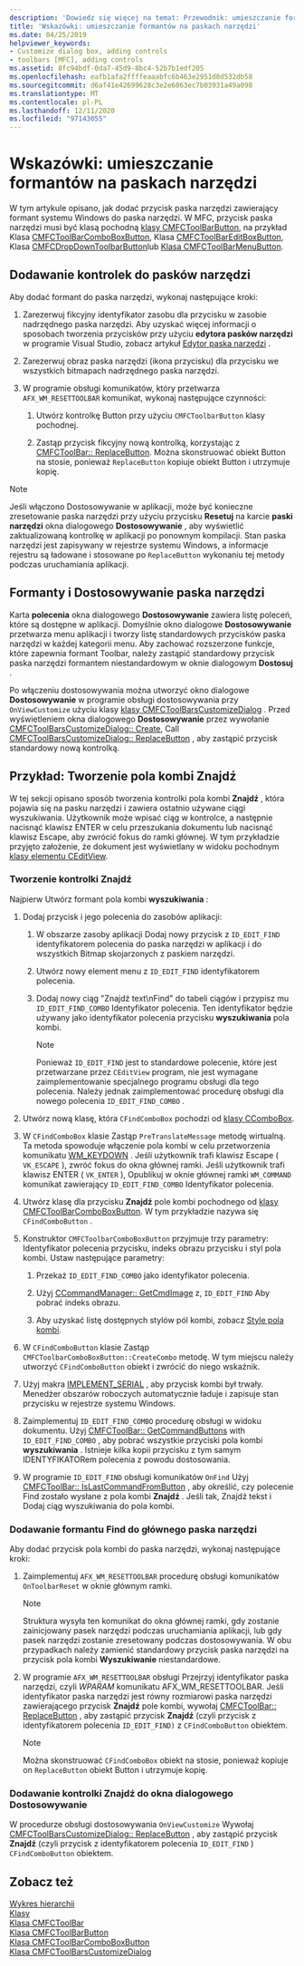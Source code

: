 ```yaml
---
description: 'Dowiedz się więcej na temat: Przewodnik: umieszczanie formantów na paskach narzędzi'
title: 'Wskazówki: umieszczanie formantów na paskach narzędzi'
ms.date: 04/25/2019
helpviewer_keywords:
- Customize dialog box, adding controls
- toolbars [MFC], adding controls
ms.assetid: 8fc94bdf-0da7-45d9-8bc4-52b7b1edf205
ms.openlocfilehash: eafb1afa2ffffeaaabfc6b463e2951d8d532db58
ms.sourcegitcommit: d6af41e42699628c3e2e6063ec7b03931a49a098
ms.translationtype: MT
ms.contentlocale: pl-PL
ms.lasthandoff: 12/11/2020
ms.locfileid: "97143055"
---
```

# <a name="walkthrough-putting-controls-on-toolbars"></a>Wskazówki: umieszczanie formantów na paskach narzędzi

W tym artykule opisano, jak dodać przycisk paska narzędzi zawierający formant systemu Windows do paska narzędzi. W MFC, przycisk paska narzędzi musi być klasą pochodną [klasy CMFCToolBarButton](../mfc/reference/cmfctoolbarbutton-class.md), na przykład Klasa [CMFCToolBarComboBoxButton](../mfc/reference/cmfctoolbarcomboboxbutton-class.md), Klasa [CMFCToolBarEditBoxButton](../mfc/reference/cmfctoolbareditboxbutton-class.md), Klasa [CMFCDropDownToolbarButton](../mfc/reference/cmfcdropdowntoolbarbutton-class.md)lub [Klasa CMFCToolBarMenuButton](../mfc/reference/cmfctoolbarmenubutton-class.md).

## <a name="adding-controls-to-toolbars"></a>Dodawanie kontrolek do pasków narzędzi

Aby dodać formant do paska narzędzi, wykonaj następujące kroki:

1. Zarezerwuj fikcyjny identyfikator zasobu dla przycisku w zasobie nadrzędnego paska narzędzi. Aby uzyskać więcej informacji o sposobach tworzenia przycisków przy użyciu **edytora pasków narzędzi** w programie Visual Studio, zobacz artykuł [Edytor paska narzędzi](../windows/toolbar-editor.md) .

1. Zarezerwuj obraz paska narzędzi (ikona przycisku) dla przycisku we wszystkich bitmapach nadrzędnego paska narzędzi.

1. W programie obsługi komunikatów, który przetwarza `AFX_WM_RESETTOOLBAR` komunikat, wykonaj następujące czynności:

   1. Utwórz kontrolkę Button przy użyciu `CMFCToolbarButton` klasy pochodnej.

   1. Zastąp przycisk fikcyjny nową kontrolką, korzystając z [CMFCToolBar:: ReplaceButton](../mfc/reference/cmfctoolbar-class.md#replacebutton). Można skonstruować obiekt Button na stosie, ponieważ `ReplaceButton` kopiuje obiekt Button i utrzymuje kopię.

> [!NOTE]
> Jeśli włączono Dostosowywanie w aplikacji, może być konieczne zresetowanie paska narzędzi przy użyciu przycisku **Resetuj** na karcie **paski narzędzi** okna dialogowego **Dostosowywanie** , aby wyświetlić zaktualizowaną kontrolkę w aplikacji po ponownym kompilacji. Stan paska narzędzi jest zapisywany w rejestrze systemu Windows, a informacje rejestru są ładowane i stosowane po `ReplaceButton` wykonaniu tej metody podczas uruchamiania aplikacji.

## <a name="toolbar-controls-and-customization"></a>Formanty i Dostosowywanie paska narzędzi

Karta **polecenia** okna dialogowego **Dostosowywanie** zawiera listę poleceń, które są dostępne w aplikacji. Domyślnie okno dialogowe **Dostosowywanie** przetwarza menu aplikacji i tworzy listę standardowych przycisków paska narzędzi w każdej kategorii menu. Aby zachować rozszerzone funkcje, które zapewnia formant Toolbar, należy zastąpić standardowy przycisk paska narzędzi formantem niestandardowym w oknie dialogowym **Dostosuj** .

Po włączeniu dostosowywania można utworzyć okno dialogowe **Dostosowywanie** w programie obsługi dostosowywania przy `OnViewCustomize` użyciu klasy [klasy CMFCToolBarsCustomizeDialog](../mfc/reference/cmfctoolbarscustomizedialog-class.md) . Przed wyświetleniem okna dialogowego **Dostosowywanie** przez wywołanie [CMFCToolBarsCustomizeDialog:: Create](../mfc/reference/cmfctoolbarscustomizedialog-class.md#create), Call [CMFCToolBarsCustomizeDialog:: ReplaceButton](../mfc/reference/cmfctoolbarscustomizedialog-class.md#replacebutton) , aby zastąpić przycisk standardowy nową kontrolką.

## <a name="example-creating-a-find-combo-box"></a>Przykład: Tworzenie pola kombi Znajdź

W tej sekcji opisano sposób tworzenia kontrolki pola kombi **Znajdź** , która pojawia się na pasku narzędzi i zawiera ostatnio używane ciągi wyszukiwania. Użytkownik może wpisać ciąg w kontrolce, a następnie nacisnąć klawisz ENTER w celu przeszukania dokumentu lub nacisnąć klawisz Escape, aby zwrócić fokus do ramki głównej. W tym przykładzie przyjęto założenie, że dokument jest wyświetlany w widoku pochodnym [klasy elementu CEditView](../mfc/reference/ceditview-class.md).

### <a name="creating-the-find-control"></a>Tworzenie kontrolki Znajdź

Najpierw Utwórz formant pola kombi **wyszukiwania** :

1. Dodaj przycisk i jego polecenia do zasobów aplikacji:

   1. W obszarze zasoby aplikacji Dodaj nowy przycisk z `ID_EDIT_FIND` identyfikatorem polecenia do paska narzędzi w aplikacji i do wszystkich Bitmap skojarzonych z paskiem narzędzi.

   1. Utwórz nowy element menu z `ID_EDIT_FIND` identyfikatorem polecenia.

   1. Dodaj nowy ciąg "Znajdź text\nFind" do tabeli ciągów i przypisz mu `ID_EDIT_FIND_COMBO` Identyfikator polecenia. Ten identyfikator będzie używany jako identyfikator polecenia przycisku **wyszukiwania** pola kombi.

        > [!NOTE]
        > Ponieważ `ID_EDIT_FIND` jest to standardowe polecenie, które jest przetwarzane przez `CEditView` program, nie jest wymagane zaimplementowanie specjalnego programu obsługi dla tego polecenia.  Należy jednak zaimplementować procedurę obsługi dla nowego polecenia `ID_EDIT_FIND_COMBO` .

1. Utwórz nową klasę, która `CFindComboBox` pochodzi od [klasy CComboBox](../mfc/reference/ccombobox-class.md).

1. W `CFindComboBox` klasie Zastąp `PreTranslateMessage` metodę wirtualną. Ta metoda spowoduje włączenie pola kombi w celu przetworzenia komunikatu [WM_KEYDOWN](/windows/win32/inputdev/wm-keydown) . Jeśli użytkownik trafi klawisz Escape ( `VK_ESCAPE` ), zwróć fokus do okna głównej ramki. Jeśli użytkownik trafi klawisz ENTER ( `VK_ENTER` ), Opublikuj w oknie głównej ramki `WM_COMMAND` komunikat zawierający `ID_EDIT_FIND_COMBO` Identyfikator polecenia.

1. Utwórz klasę dla przycisku **Znajdź** pole kombi pochodnego od [klasy CMFCToolBarComboBoxButton](../mfc/reference/cmfctoolbarcomboboxbutton-class.md). W tym przykładzie nazywa się `CFindComboButton` .

1. Konstruktor `CMFCToolbarComboBoxButton` przyjmuje trzy parametry: Identyfikator polecenia przycisku, indeks obrazu przycisku i styl pola kombi. Ustaw następujące parametry:

   1. Przekaż `ID_EDIT_FIND_COMBO` jako identyfikator polecenia.

   1. Użyj [CCommandManager:: GetCmdImage](reference/internal-classes.md) z, `ID_EDIT_FIND` Aby pobrać indeks obrazu.

   1. Aby uzyskać listę dostępnych stylów pól kombi, zobacz [Style pola kombi](../mfc/reference/styles-used-by-mfc.md#combo-box-styles).

1. W `CFindComboButton` klasie Zastąp `CMFCToolbarComboBoxButton::CreateCombo` metodę. W tym miejscu należy utworzyć `CFindComboButton` obiekt i zwrócić do niego wskaźnik.

1. Użyj makra [IMPLEMENT_SERIAL](../mfc/reference/run-time-object-model-services.md#implement_serial) , aby przycisk kombi był trwały. Menedżer obszarów roboczych automatycznie ładuje i zapisuje stan przycisku w rejestrze systemu Windows.

1. Zaimplementuj `ID_EDIT_FIND_COMBO` procedurę obsługi w widoku dokumentu. Użyj [CMFCToolBar:: GetCommandButtons](../mfc/reference/cmfctoolbar-class.md#getcommandbuttons) with `ID_EDIT_FIND_COMBO` , aby pobrać wszystkie przyciski pola kombi **wyszukiwania** . Istnieje kilka kopii przycisku z tym samym IDENTYFIKATORem polecenia z powodu dostosowania.

1. W programie `ID_EDIT_FIND` obsługi komunikatów `OnFind` Użyj [CMFCToolBar:: IsLastCommandFromButton](../mfc/reference/cmfctoolbar-class.md#islastcommandfrombutton) , aby określić, czy polecenie Find zostało wysłane z pola kombi **Znajdź** . Jeśli tak, Znajdź tekst i Dodaj ciąg wyszukiwania do pola kombi.

### <a name="adding-the-find-control-to-the-main-toolbar"></a>Dodawanie formantu Find do głównego paska narzędzi

Aby dodać przycisk pola kombi do paska narzędzi, wykonaj następujące kroki:

1. Zaimplementuj `AFX_WM_RESETTOOLBAR` procedurę obsługi komunikatów `OnToolbarReset` w oknie głównym ramki.

    > [!NOTE]
    > Struktura wysyła ten komunikat do okna głównej ramki, gdy zostanie zainicjowany pasek narzędzi podczas uruchamiania aplikacji, lub gdy pasek narzędzi zostanie zresetowany podczas dostosowywania. W obu przypadkach należy zamienić standardowy przycisk paska narzędzi na przycisk pola kombi **Wyszukiwanie** niestandardowe.

1. W programie `AFX_WM_RESETTOOLBAR` obsługi Przejrzyj identyfikator paska narzędzi, czyli *WPARAM* komunikatu AFX_WM_RESETTOOLBAR. Jeśli identyfikator paska narzędzi jest równy rozmiarowi paska narzędzi zawierającego przycisk **Znajdź** pole kombi, wywołaj [CMFCToolBar:: ReplaceButton](../mfc/reference/cmfctoolbar-class.md#replacebutton) , aby zastąpić przycisk **Znajdź** (czyli przycisk z identyfikatorem polecenia `ID_EDIT_FIND)` z `CFindComboButton` obiektem.

    > [!NOTE]
    > Można skonstruować `CFindComboBox` obiekt na stosie, ponieważ kopiuje on `ReplaceButton` obiekt Button i utrzymuje kopię.

### <a name="adding-the-find-control-to-the-customize-dialog-box"></a>Dodawanie kontrolki Znajdź do okna dialogowego Dostosowywanie

W procedurze obsługi dostosowywania `OnViewCustomize` Wywołaj [CMFCToolBarsCustomizeDialog:: ReplaceButton](../mfc/reference/cmfctoolbarscustomizedialog-class.md#replacebutton) , aby zastąpić przycisk **Znajdź** (czyli przycisk z identyfikatorem polecenia `ID_EDIT_FIND` ) `CFindComboButton` obiektem.

## <a name="see-also"></a>Zobacz też

[Wykres hierarchii](../mfc/hierarchy-chart.md)<br/>
[Klasy](../mfc/reference/mfc-classes.md)<br/>
[Klasa CMFCToolBar](../mfc/reference/cmfctoolbar-class.md)<br/>
[Klasa CMFCToolBarButton](../mfc/reference/cmfctoolbarbutton-class.md)<br/>
[Klasa CMFCToolBarComboBoxButton](../mfc/reference/cmfctoolbarcomboboxbutton-class.md)<br/>
[Klasa CMFCToolBarsCustomizeDialog](../mfc/reference/cmfctoolbarscustomizedialog-class.md)
